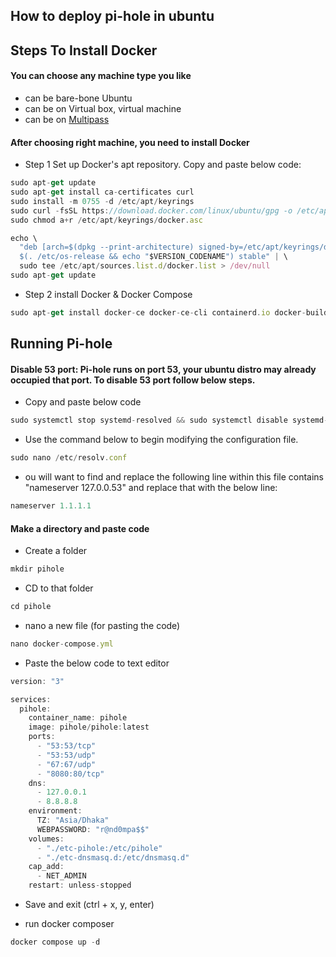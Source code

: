 ## How to deploy pi-hole in ubuntu

## Steps To Install Docker

#### You can choose any machine type you like

- can be bare-bone Ubuntu
- can be on Virtual box, virtual machine
- can be on [Multipass](https://multipass.run/install)

#### After choosing right machine, you need to install Docker

- Step 1 Set up Docker's apt repository. Copy and paste below code:

```js
sudo apt-get update
sudo apt-get install ca-certificates curl
sudo install -m 0755 -d /etc/apt/keyrings
sudo curl -fsSL https://download.docker.com/linux/ubuntu/gpg -o /etc/apt/keyrings/docker.asc
sudo chmod a+r /etc/apt/keyrings/docker.asc

echo \
  "deb [arch=$(dpkg --print-architecture) signed-by=/etc/apt/keyrings/docker.asc] https://download.docker.com/linux/ubuntu \
  $(. /etc/os-release && echo "$VERSION_CODENAME") stable" | \
  sudo tee /etc/apt/sources.list.d/docker.list > /dev/null
sudo apt-get update
```

- Step 2 install Docker & Docker Compose

```js
sudo apt-get install docker-ce docker-ce-cli containerd.io docker-buildx-plugin docker-compose-plugin
```

## Running Pi-hole

#### Disable 53 port: Pi-hole runs on port 53, your ubuntu distro may already occupied that port. To disable 53 port follow below steps.

- Copy and paste below code

```js
sudo systemctl stop systemd-resolved && sudo systemctl disable systemd-resolved
```

- Use the command below to begin modifying the configuration file.

```js
sudo nano /etc/resolv.conf
```

- ou will want to find and replace the following line within this file contains "nameserver 127.0.0.53" and replace that with the below line:

```js
nameserver 1.1.1.1
```

#### Make a directory and paste code

- Create a folder

```js
mkdir pihole
```

- CD to that folder

```js
cd pihole
```

- nano a new file (for pasting the code)

```js
nano docker-compose.yml
```

- Paste the below code to text editor

```js
version: "3"

services:
  pihole:
    container_name: pihole
    image: pihole/pihole:latest
    ports:
      - "53:53/tcp"
      - "53:53/udp"
      - "67:67/udp"
      - "8080:80/tcp"
    dns:
      - 127.0.0.1
      - 8.8.8.8
    environment:
      TZ: "Asia/Dhaka"
      WEBPASSWORD: "r@nd0mpa$$"
    volumes:
      - "./etc-pihole:/etc/pihole"
      - "./etc-dnsmasq.d:/etc/dnsmasq.d"
    cap_add:
      - NET_ADMIN
    restart: unless-stopped
```

- Save and exit (ctrl + x, y, enter)

- run docker composer

```js
docker compose up -d
```

